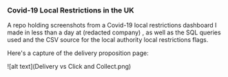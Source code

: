 ### Covid-19 Local Restrictions in the UK

A repo holding screenshots from a Covid-19 local restrictions dashboard I made in less than a day at (redacted company) , as well as the SQL queries used and the CSV source for the local authority local restrictions flags.

Here's a capture of the delivery proposition page:

![alt text](Delivery vs Click and Collect.png)
